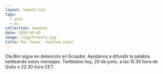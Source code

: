 ```yaml
---
layout: tweets.njk
tags:
  - post
  - es
collection: tweetes
date: 2019-05-02
image: /img/freeola.jpg
title: Por favor, twittea esto!
---
```

Ola Bini sigue en detención en Ecuador. Ayúdanos a difundir la palabra twitteando estos mensajes.
Twittéalos hoy, 20 de junio, a las 15.30 hora de Quito o 22.30 hora CET.
